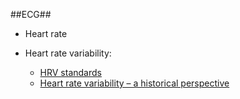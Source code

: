 ##ECG##

- Heart rate

- Heart rate variability:
  - [HRV standards](https://www.ncbi.nlm.nih.gov/pubmed/8737210)
  - [Heart rate variability – a historical perspective](https://www.frontiersin.org/articles/10.3389/fphys.2011.00086/full)
